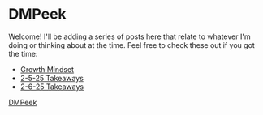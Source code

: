 # DMPeek

Welcome! I'll be adding a series of posts here that relate to whatever I'm doing or thinking about at the time. Feel free to check these out if you got the time:
<!-- ./ -->
<!-- /blog/ -->
* [Growth Mindset](https://sidequests.onrender.com/Blog/2025/DustinPeek/GrowthMindset/)
* [2-5-25 Takeaways](https://sidequests.onrender.com/Blog/2025/DustinPeek/Learned2-5-25/)
* [2-6-25 Takeaways](https://sidequests.onrender.com/Blog/2025/DustinPeek/Learned2-6-25/)
                    
[DMPeek](https://github.com/DMPeek)


<!-- 

[**Growth Mindset**](https://sidequests.onrender.com/Blog/2025/dianamontero7/growthmindset/)

[<ins>My Github</ins>](https://github.com/dianamontero7) -->
